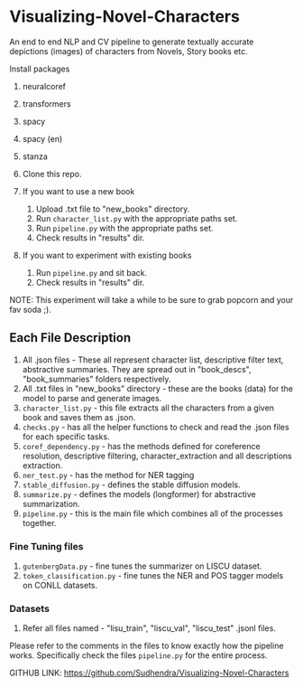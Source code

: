 # Visualizing-Novel-Characters
An end to end NLP and CV pipeline to generate textually accurate depictions (images) of characters from Novels, Story books etc.

Install packages
1. neuralcoref
2. transformers
3. spacy
4. spacy (en)
5. stanza

1. Clone this repo.
2. If you want to use a new book
    1. Upload .txt file to "new_books" directory.
    2. Run `character_list.py` with the appropriate paths set.
    3. Run `pipeline.py` with the appropriate paths set.
    4. Check results in "results" dir.
3. If you want to experiment with existing books
    1. Run `pipeline.py` and sit back.
    2. Check results in "results" dir.

NOTE: This experiment will take a while to be sure to grab popcorn and your fav soda ;).

## Each File Description
1. All .json files - These all represent character list, descriptive filter text, abstractive summaries. They are spread out in "book_descs", "book_summaries" folders respectively.
2. All .txt files in "new_books" directory - these are the books (data) for the model to parse and generate images.
3. `character_list.py` - this file extracts all the characters from a given book and saves them as .json.
4. `checks.py` - has all the helper functions to check and read the .json files for each specific tasks.
5. `coref_dependency.py` - has the methods defined for coreference resolution, descriptive filtering, character_extraction and all descriptions extraction.
6. `ner_test.py` - has the method for NER tagging
7. `stable_diffusion.py` - defines the stable diffusion models.
8. `summarize.py` - defines the models (longformer) for abstractive summarization.
7. `pipeline.py` - this is the main file which combines all of the processes together.

### Fine Tuning files
1. `gutenbergData.py` - fine tunes the summarizer on LISCU dataset.
2. `token_classification.py` - fine tunes the NER and POS tagger models on CONLL datasets.

### Datasets
1. Refer all files named - "lisu_train", "liscu_val", "liscu_test" .jsonl files.

Please refer to the comments in the files to know exactly how the pipeline works. Specifically check the files `pipeline.py` for the entire process.

GITHUB LINK: https://github.com/Sudhendra/Visualizing-Novel-Characters
